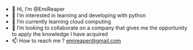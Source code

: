 - 👋 Hi, I’m @EmiReaper
- 👀 I’m interested in learning and developing with python
- 🌱 I’m currently learning cloud computing 
- 💞️ I’m looking to collaborate on a company that gives me the opportunity to apply the knowledge I have acquired
- 📫 How to reach me ? emireaper@gmail.com

<!---
EmiReaper/EmiReaper is a ✨ special ✨ repository because its `README.md` (this file) appears on your GitHub profile.
You can click the Preview link to take a look at your changes.
--->
